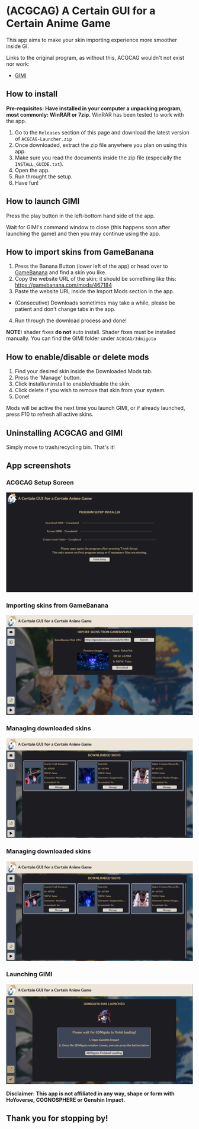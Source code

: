 # (ACGCAG) A Certain GUI for a Certain Anime Game

This app aims to make your skin importing experience more smoother inside GI.

Links to the original program, as without this, ACGCAG wouldn't not exist nor work:
- [GIMI](https://github.com/SilentNightSound/GI-Model-Importer)

## How to install
**Pre-requisites: Have installed in your computer a unpacking program, most commonly: WinRAR or 7zip.**
WinRAR has been tested to work with the app.

1. Go to the `Releases` section of this page and download the latest version of `ACGCAG-Launcher.zip`
2. Once downloaded, extract the zip file anywhere you plan on using this app.
3. Make sure you read the documents inside the zip file (especially the `INSTALL_GUIDE.txt`).
4. Open the app.
5. Run throught the setup.
6. Have fun!

## How to launch GIMI
Press the play button in the left-bottom hand side of the app.

Wait for GIMI's command window to close (this happens soon after launching the game)
and then you may continue using the app.

## How to import skins from GameBanana
1. Press the Banana Button (lower left of the app) or head over to [GameBanana](https://gamebanana.com/games/8552) and find a skin you like.
2. Copy the website URL of the skin; it should be something like this: https://gamebanana.com/mods/467184
3. Paste the website URL inside the Import Mods section in the app.
- (Consecutive) Downloads sometimes may take a while, please be patient and don't change tabs in the app. 
4. Run through the download process and done!

**NOTE:** shader fixes **do not** auto install. Shader fixes must be installed manually.
You can find the GIMI folder under `ACGCAG/3dmigoto`

## How to enable/disable or delete mods
1. Find your desired skin inside the Downloaded Mods tab.
2. Press the 'Manage' button.
3. Click install/uninstall to enable/disable the skin.
4. Click delete if you wish to remove that skin from your system.
5. Done! 

Mods will be active the next time you launch GIMI, or if already launched, 
press F10 to refresh all active skins.

## Uninstalling ACGCAG and GIMI
Simply move to trash/recycling bin. That's it!

## App screenshots
### ACGCAG Setup Screen
![setup-screen](https://raw.githubusercontent.com/SkinnyDevi/acgcag/master/docs/setup-screen.png)

### Importing skins from GameBanana
![skin-importing](https://raw.githubusercontent.com/SkinnyDevi/acgcag/master/docs/skin-importing.png)

### Managing downloaded skins
![downloaded-skins](https://raw.githubusercontent.com/SkinnyDevi/acgcag/master/docs/downloaded-screen.png)

### Managing downloaded skins
![skin-manage-screen](https://raw.githubusercontent.com/SkinnyDevi/acgcag/master/docs/downloaded-screen.png)

### Launching GIMI
![skin-manage-screen](https://raw.githubusercontent.com/SkinnyDevi/acgcag/master/docs/gimi-launched-screen.png)

**Disclaimer: This app is not affiliated in any way, shape or form with HoYoverse, COGNOSPHERE or Genshin Impact.**

## Thank you for stopping by!